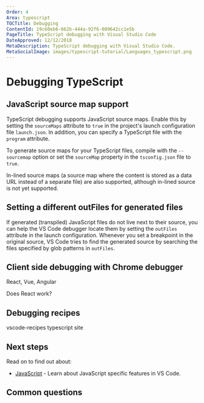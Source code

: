 ```yaml
---
Order: 4
Area: typescript
TOCTitle: Debugging
ContentId: 19c60eb6-662b-444a-92f6-009642cc1e5b
PageTitle: TypeScript debugging with Visual Studio Code
DateApproved: 12/12/2018
MetaDescription: TypeScript debugging with Visual Studio Code.
MetaSocialImage: images/typescript-tutorial/Languages_typescript.png
---
```

# Debugging TypeScript

## JavaScript source map support

<!-- TODO: This is now the launch.json default -->

TypeScript debugging supports JavaScript source maps. Enable this by setting the `sourceMaps` attribute to `true` in the project's launch configuration file `launch.json`. In addition, you can specify a TypeScript file with the `program` attribute.

To generate source maps for your TypeScript files, compile with the `--sourcemap` option or set the `sourceMap` property in the `tsconfig.json` file to `true`.

In-lined source maps (a source map where the content is stored as a data URL instead of a separate file) are also supported, although in-lined source is not yet supported.

## Setting a different outFiles for generated files

If generated (transpiled) JavaScript files do not live next to their source, you can help the VS Code debugger locate them by setting the `outFiles` attribute in the launch configuration. Whenever you set a breakpoint in the original source, VS Code tries to find the generated source by searching the files specified by glob patterns in `outFiles`.

## Client side debugging with Chrome debugger

React, Vue, Angular

Does React work?

## Debugging recipes

vscode-recipes
typescript site

## Next steps

Read on to find out about:

<!-- TODO: Fill in Next steps -->
* [JavaScript](/docs/languages/javascript.md) - Learn about JavaScript specific features in VS Code.

## Common questions

<!-- TODO: fill in Common questions-->
